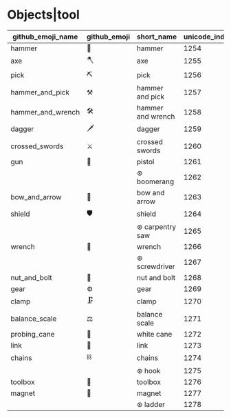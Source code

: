 # Objects|tool

|github_emoji_name|github_emoji|short_name|unicode_index|
|---|---|---|---|
|hammer|:hammer:|hammer|1254|
|axe|:axe:|axe|1255|
|pick|:pick:|pick|1256|
|hammer_and_pick|:hammer_and_pick:|hammer and pick|1257|
|hammer_and_wrench|:hammer_and_wrench:|hammer and wrench|1258|
|dagger|:dagger:|dagger|1259|
|crossed_swords|:crossed_swords:|crossed swords|1260|
|gun|:gun:|pistol|1261|
|||⊛ boomerang|1262|
|bow_and_arrow|:bow_and_arrow:|bow and arrow|1263|
|shield|:shield:|shield|1264|
|||⊛ carpentry saw|1265|
|wrench|:wrench:|wrench|1266|
|||⊛ screwdriver|1267|
|nut_and_bolt|:nut_and_bolt:|nut and bolt|1268|
|gear|:gear:|gear|1269|
|clamp|:clamp:|clamp|1270|
|balance_scale|:balance_scale:|balance scale|1271|
|probing_cane|:probing_cane:|white cane|1272|
|link|:link:|link|1273|
|chains|:chains:|chains|1274|
|||⊛ hook|1275|
|toolbox|:toolbox:|toolbox|1276|
|magnet|:magnet:|magnet|1277|
|||⊛ ladder|1278|
